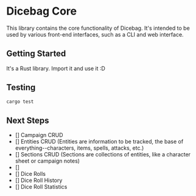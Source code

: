 # Dicebag Core

This library contains the core functionality of Dicebag. It's intended to be used by various front-end interfaces, such as a CLI and web interface.

## Getting Started
It's a Rust library. Import it and use it :D

## Testing

```sh
cargo test
```

## Next Steps
- [] Campaign CRUD
- [] Entities CRUD (Entities are information to be tracked, the base of everything--characters, items, spells, attacks, etc.)
- [] Sections CRUD (Sections are collections of entities, like a character sheet or campaign notes)
- []
- [] Dice Rolls
- [] Dice Roll History
- [] Dice Roll Statistics

